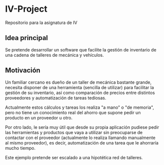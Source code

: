 # IV-Project
Repositorio para la asignatura de IV

## Idea principal

Se pretende desarrollar un software que facilite la gestión de inventario de una cadena de talleres de mecánica y vehículos. 

## Motivación

Un familiar cercano es dueño de un taller de mecánica bastante grande, necesita disponer de una herramienta (sencilla de utilizar) para facilitar la gestión de su inventario, así como comparación de precios entre distintos proveedores y automatización de tareas tediosas.

Actualmente estos cálculos y tareas los realiza "a mano" o "de memoria", pero no tiene un conocimiento real del ahorro que supone pedir un producto en un proveedor u otro.

Por otro lado, le sería muy útil que desde su propia aplicación pudiese pedir las herramientas y productos que vaya a utilizar sin preocuparse de contactar con el proveedor (actualmente lo realiza llamando manualmente al mismo proveedor), es decir, automatización de una tarea que le ahorraría mucho tiempo.

Este ejemplo pretende ser escalado a una hipotética red de talleres.